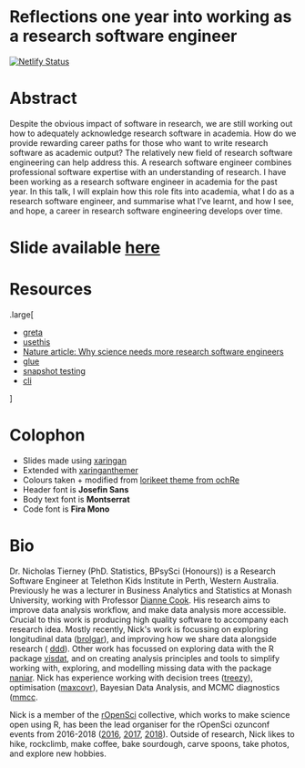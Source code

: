 # Reflections one year into working as a research software engineer
[![Netlify Status](https://api.netlify.com/api/v1/badges/bccf9bd5-c6ae-43a7-be14-f89cb8dc544a/deploy-status)](https://app.netlify.com/sites/njt-user-2022/deploys)

# Abstract

Despite the obvious impact of software in research, we are still working out how to adequately acknowledge research software in academia. How do we provide rewarding career paths for those who want to write research software as academic output? The relatively new field of research software engineering can help address this. A research software engineer combines professional software expertise with an understanding of research. I have been working as a research software engineer in academia for the past year. In this talk, I will explain how this role fits into academia, what I do as a research software engineer, and summarise what I’ve learnt, and how I see, and hope, a career in research software engineering develops over time.

# Slide available [here](https://njt-user-2022.netlify.app/)


# Resources

.large[

- [greta](https://greta-stats.org/)
- [usethis](https://usethis.r-lib.org/)
- [Nature article: Why science needs more research software engineers](https://www.nature.com/articles/d41586-022-01516-2)
- [glue](https://glue.tidyverse.org/)
- [snapshot testing](https://testthat.r-lib.org/articles/snapshotting.html)
- [cli](https://cli.r-lib.org/)

]
# Colophon

  - Slides made using [xaringan](https://github.com/yihui/xaringan)
  - Extended with
    [xaringanthemer](https://github.com/gadenbuie/xaringanthemer)
  - Colours taken + modified from [lorikeet theme from
    ochRe](https://github.com/ropenscilabs/ochRe)
  - Header font is **Josefin Sans**
  - Body text font is **Montserrat**
  - Code font is **Fira Mono**

# Bio

Dr. Nicholas Tierney (PhD. Statistics, BPsySci (Honours)) is a Research Software Engineer at Telethon Kids Institute in Perth, Western Australia. Previously he was a lecturer in Business Analytics and Statistics at Monash University, working with Professor
[Dianne Cook](http://dicook.org/). His research aims to improve data analysis
workflow, and make data analysis more accessible. Crucial to this work is producing high quality software to
accompany each research idea. Mostly recently, Nick's work is focussing on exploring longitudinal data ([brolgar](http://brolgar.njtierney.com/)), and improving how we share data alongside research ( [ddd](https://github.com/karthik/ddd)). Other work has focussed on exploring data
with the R package [visdat](http://visdat.njtierney.com/), and on creating analysis principles and tools
to simplify working with, exploring, and modelling missing data with the
package [naniar](http://naniar.njtierney.com/). Nick has experience working with decision trees ([treezy](http://treezy.njtierney.com/)),
optimisation ([maxcovr](http://maxcovr.njtierney.com/)), Bayesian Data Analysis, and MCMC diagnostics ([mmcc](http://mmcc.njtierney.com/).

Nick is a member of the [rOpenSci](https://ropensci.org/) collective, which works to make science
open using R, has been the lead organiser for the rOpenSci ozunconf
events from 2016-2018 ([2016](https://auunconf.ropensci.org/), [2017](https://ozunconf17.ropensci.org/), [2018](https://ozunconf18.ropensci.org/)). Outside of research, Nick likes to hike, rockclimb, make coffee, bake sourdough, carve spoons, take photos, and explore new hobbies.
